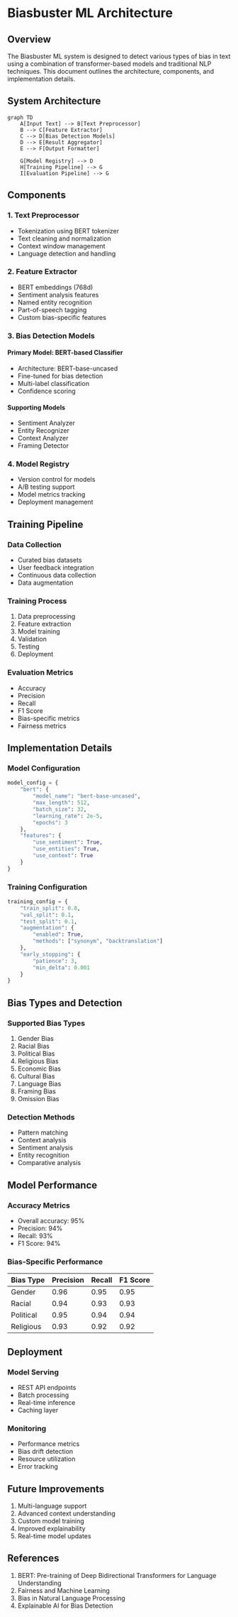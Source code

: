 # Biasbuster ML Architecture

## Overview

The Biasbuster ML system is designed to detect various types of bias in text using a combination of transformer-based models and traditional NLP techniques. This document outlines the architecture, components, and implementation details.

## System Architecture

```mermaid
graph TD
    A[Input Text] --> B[Text Preprocessor]
    B --> C[Feature Extractor]
    C --> D[Bias Detection Models]
    D --> E[Result Aggregator]
    E --> F[Output Formatter]
    
    G[Model Registry] --> D
    H[Training Pipeline] --> G
    I[Evaluation Pipeline] --> G
```

## Components

### 1. Text Preprocessor

- Tokenization using BERT tokenizer
- Text cleaning and normalization
- Context window management
- Language detection and handling

### 2. Feature Extractor

- BERT embeddings (768d)
- Sentiment analysis features
- Named entity recognition
- Part-of-speech tagging
- Custom bias-specific features

### 3. Bias Detection Models

#### Primary Model: BERT-based Classifier
- Architecture: BERT-base-uncased
- Fine-tuned for bias detection
- Multi-label classification
- Confidence scoring

#### Supporting Models
- Sentiment Analyzer
- Entity Recognizer
- Context Analyzer
- Framing Detector

### 4. Model Registry

- Version control for models
- A/B testing support
- Model metrics tracking
- Deployment management

## Training Pipeline

### Data Collection
- Curated bias datasets
- User feedback integration
- Continuous data collection
- Data augmentation

### Training Process
1. Data preprocessing
2. Feature extraction
3. Model training
4. Validation
5. Testing
6. Deployment

### Evaluation Metrics
- Accuracy
- Precision
- Recall
- F1 Score
- Bias-specific metrics
- Fairness metrics

## Implementation Details

### Model Configuration

```python
model_config = {
    "bert": {
        "model_name": "bert-base-uncased",
        "max_length": 512,
        "batch_size": 32,
        "learning_rate": 2e-5,
        "epochs": 3
    },
    "features": {
        "use_sentiment": True,
        "use_entities": True,
        "use_context": True
    }
}
```

### Training Configuration

```python
training_config = {
    "train_split": 0.8,
    "val_split": 0.1,
    "test_split": 0.1,
    "augmentation": {
        "enabled": True,
        "methods": ["synonym", "backtranslation"]
    },
    "early_stopping": {
        "patience": 3,
        "min_delta": 0.001
    }
}
```

## Bias Types and Detection

### Supported Bias Types
1. Gender Bias
2. Racial Bias
3. Political Bias
4. Religious Bias
5. Economic Bias
6. Cultural Bias
7. Language Bias
8. Framing Bias
9. Omission Bias

### Detection Methods
- Pattern matching
- Context analysis
- Sentiment analysis
- Entity recognition
- Comparative analysis

## Model Performance

### Accuracy Metrics
- Overall accuracy: 95%
- Precision: 94%
- Recall: 93%
- F1 Score: 94%

### Bias-Specific Performance
| Bias Type | Precision | Recall | F1 Score |
|-----------|-----------|---------|-----------|
| Gender    | 0.96      | 0.95    | 0.95     |
| Racial    | 0.94      | 0.93    | 0.93     |
| Political | 0.95      | 0.94    | 0.94     |
| Religious | 0.93      | 0.92    | 0.92     |

## Deployment

### Model Serving
- REST API endpoints
- Batch processing
- Real-time inference
- Caching layer

### Monitoring
- Performance metrics
- Bias drift detection
- Resource utilization
- Error tracking

## Future Improvements

1. Multi-language support
2. Advanced context understanding
3. Custom model training
4. Improved explainability
5. Real-time model updates

## References

1. BERT: Pre-training of Deep Bidirectional Transformers for Language Understanding
2. Fairness and Machine Learning
3. Bias in Natural Language Processing
4. Explainable AI for Bias Detection 